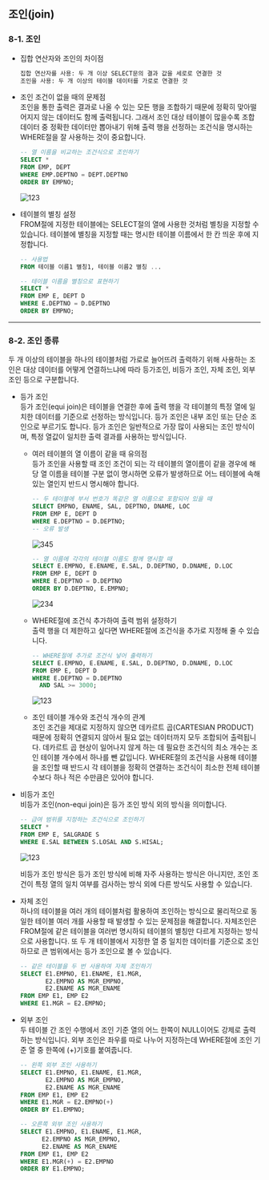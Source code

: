 ## 조인(join)
### 8-1. 조인
- 집합 연산자와 조인의 차이점<br>
  ```SQL
  집합 연산자를 사용: 두 개 이상 SELECT문의 결과 값을 세로로 연결한 것
  조인을 사용: 두 개 이상의 테이블 데이터를 가로로 연결한 것
  ```

- 조인 조건이 없을 때의 문제점<br>
  조인을 통한 출력은 결과로 나올 수 있는 모든 행을 조합하기 때문에 정확히 맞아떨어지지 않는 데이터도 함께 출력됩니다.
  그래서 조인 대상 테이블이 많을수록 조합 데이터 중 정확한 데이터만 뽑아내기 위해 출력 행을 선정하는 조건식을 명시하는 WHERE절을 잘 사용하는 것이 중요합니다.

  ```SQL
  -- 열 이름을 비교하는 조건식으로 조인하기
  SELECT *
  FROM EMP, DEPT
  WHERE EMP.DEPTNO = DEPT.DEPTNO
  ORDER BY EMPNO;
  ```

  ![123](https://github.com/hilim9/sql_study/assets/134352560/34d95a4f-be68-4dc3-98b4-038ba9f61575)

- 테이블의 별칭 설정<br>
  FROM절에 지정한 테이블에는 SELECT절의 열에 사용한 것처럼 별칭을 지정할 수 있습니다.
  테이블에 별칭을 지정할 때는 명시한 테이블 이름에서 한 칸 띄운 후에 지정합니다.
  ```SQL
  -- 사용법
  FROM 테이블 이름1 별칭1, 테이블 이름2 별칭 ...
  ```

  ```SQL
  -- 테이블 이름을 별칭으로 표현하기
  SELECT *
  FROM EMP E, DEPT D
  WHERE E.DEPTNO = D.DEPTNO
  ORDER BY EMPNO;
  ```
---
### 8-2. 조인 종류
두 개 이상의 테이블을 하나의 테이블처럼 가로로 늘어뜨려 출력하기 위해 사용하는 조인은 
대상 데이터를 어떻게 연결하느냐에 따라 등가조인, 비등가 조인, 자체 조인, 외부 조인 등으로 구분합니다.

- 등가 조인<br>
  등가 조인(equi join)은 테이블을 연결한 후에 출력 행을 각 테이블의 특정 열에 일치한 데이터를 기준으로 선정하는 방식입니다.
  등가 조인은 내부 조인 또는 단순 조인으로 부르기도 합니다.
  등가 조인은 일반적으로 가장 많이 사용되는 조인 방식이며, 특정 열값이 일치한 출력 결과를 사용하는 방식입니다.

  - 여러 테이블의 열 이름이 같을 때 유의점<br>
    등가 조인을 사용할 때 조인 조건이 되는 각 테이블의 열이름이 같을 경우에 해당 열 이름을 테이블 구분 없이 명시하면 오류가 발생하므로
    어느 테이블에 속해 있는 열인지 반드시 명시해야 합니다.

    ```SQL
    -- 두 테이블에 부서 번호가 똑같은 열 이름으로 포함되어 있을 때    
    SELECT EMPNO, ENAME, SAL, DEPTNO, DNAME, LOC
    FROM EMP E, DEPT D
    WHERE E.DEPTNO = D.DEPTNO;
    -- 오류 발생
    ```
    ![345](https://github.com/hilim9/sql_study/assets/134352560/19b96e9e-b013-4d07-a6d9-51df7a8c068e)

    ```SQL
    -- 열 이름에 각각의 테이블 이름도 함께 명시할 때
    SELECT E.EMPNO, E.ENAME, E.SAL, D.DEPTNO, D.DNAME, D.LOC
    FROM EMP E, DEPT D
    WHERE E.DEPTNO = D.DEPTNO
    ORDER BY D.DEPTNO, E.EMPNO;
    ```
    ![234](https://github.com/hilim9/sql_study/assets/134352560/408b24db-9335-456d-92c5-b03d2b73d9f4)


  - WHERE절에 조건식 추가하여 출력 범위 설정하기<br>
    출력 행을 더 제한하고 싶다면 WHERE절에 조건식을 추가로 지정해 줄 수 있습니다.
    ```SQL
    -- WHERE절에 추가로 조건식 넣어 출력하기
    SELECT E.EMPNO, E.ENAME, E.SAL, D.DEPTNO, D.DNAME, D.LOC
    FROM EMP E, DEPT D
    WHERE E.DEPTNO = D.DEPTNO
      AND SAL >= 3000;
    ```
    ![123](https://github.com/hilim9/sql_study/assets/134352560/2dc37c9b-692b-4efe-a259-3a091bffd055)

  - 조인 테이블 개수와 조건식 개수의 관계<br>
    조인 조건을 제대로 지정하지 않으면 데카르트 곱(CARTESIAN PRODUCT) 때문에 정확히 연결되지 않아서 필요 없는 데이터까지 모두 조합되어 출력됩니다.
    데카르트 곱 현상이 일어나지 않게 하는 데 필요한 조건식의 최소 개수는 조인 테이블 개수에서 하나를 뺀 값입니다.
    WHERE절의 조건식을 사용해 테이블을 조인할 때 반드시 각 테이블을 정확히 연결하는 조건식이 최소한 전체 테이블 수보다 하나 적은 수만큼은 있어야 합니다.

- 비등가 조인<br>
  비등가 조인(non-equi join)은 등가 조인 방식 외의 방식을 의미합니다.

  ```SQL
  -- 급여 범위를 지정하는 조건식으로 조인하기
  SELECT *
  FROM EMP E, SALGRADE S
  WHERE E.SAL BETWEEN S.LOSAL AND S.HISAL;
  ```
  ![123](https://github.com/hilim9/sql_study/assets/134352560/0f7d5cec-98ce-4b4d-aadc-8dda4a3e6cd2)

  비등가 조인 방식은 등가 조인 방식에 비해 자주 사용하는 방식은 아니지만, 조인 조건이 특정 열의 일치 여부를 검사하는 방식 외에 다른 방식도 사용할 수 있습니다.

- 자체 조인<br>
  하나의 테이블을 여러 개의 테이블처럼 활용하여 조인하는 방식으로 물리적으로 동일한 테이블 여러 개를 사용할 때 발생할 수 있는 문제점을 해결합니다.
  자체조인은 FROM절에 같은 테이블을 여러번 명시하되 테이블의 별칭만 다르게 지정하는 방식으로 사용합니다.
  또 두 개 테이블에서 지정한 열 중 일치한 데이터를 기준으로 조인하므로 큰 범위에서는 등가 조인으로 볼 수 있습니다.
  ```SQL
  -- 같은 테이블을 두 번 사용하여 자체 조인하기
  SELECT E1.EMPNO, E1.ENAME, E1.MGR,
         E2.EMPNO AS MGR_EMPNO,
         E2.ENAME AS MGR_ENAME
  FROM EMP E1, EMP E2
  WHERE E1.MGR = E2.EMPNO;
  ```

- 외부 조인<br>
  두 테이블 간 조인 수행에서 조인 기준 열의 어느 한쪽이 NULL이어도 강제로 출력하는 방식입니다.
  외부 조인은 좌우를 따로 나누어 지정하는데 WHERE절에 조인 기준 열 중 한쪽에 (+)기호를 붙여줍니다.
  ```SQL
  -- 왼쪽 외부 조인 사용하기
  SELECT E1.EMPNO, E1.ENAME, E1.MGR,
         E2.EMPNO AS MGR_EMPNO,
         E2.ENAME AS MGR_ENAME
  FROM EMP E1, EMP E2
  WHERE E1.MGR = E2.EMPNO(+)
  ORDER BY E1.EMPNO;
  ```
  
   ```SQL
  -- 오른쪽 외부 조인 사용하기
  SELECT E1.EMPNO, E1.ENAME, E1.MGR,
         E2.EMPNO AS MGR_EMPNO,
         E2.ENAME AS MGR_ENAME
  FROM EMP E1, EMP E2
  WHERE E1.MGR(+) = E2.EMPNO
  ORDER BY E1.EMPNO;
  ```
  
